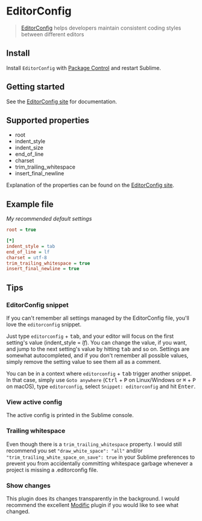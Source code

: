 # EditorConfig

> [EditorConfig](http://editorconfig.org) helps developers maintain consistent coding styles between different editors


## Install

Install `EditorConfig` with [Package Control](https://packagecontrol.io) and restart Sublime.


## Getting started

See the [EditorConfig site][] for documentation.


## Supported properties

- root
- indent_style
- indent_size
- end\_of\_line
- charset
- trim_trailing_whitespace
- insert_final_newline

Explanation of the properties can be found on the [EditorConfig site][].


## Example file

*My recommended default settings*

```ini
root = true

[*]
indent_style = tab
end_of_line = lf
charset = utf-8
trim_trailing_whitespace = true
insert_final_newline = true
```


## Tips

### EditorConfig snippet

If you can't remember all settings managed by the EditorConfig file, you'll love the `editorconfig` snippet.

Just type `editorconfig` + <kbd>tab</kbd>, and your editor will focus on the first setting's value (indent_style = *lf*). You can change the value, if you want, and jump to the next setting's value by hitting <kbd>tab</kbd> and so on. Settings are somewhat autocompleted, and if you don't remember all possible values, simply remove the setting value to see them all as a comment.

You can be in a context where `editorconfig` + <kbd>tab</kbd> trigger another snippet. In that case, simply use `Goto anywhere` (<kbd>Ctrl</kbd> + <kbd>P</kbd> on Linux/Windows or <kbd>⌘</kbd> + <kbd>P</kbd> on macOS), type `editorconfig`, select `Snippet: editorconfig` and hit <kbd>Enter</kbd>.

### View active config

The active config is printed in the Sublime console.

### Trailing whitespace

Even though there is a `trim_trailing_whitespace` property. I would still recommend you set `"draw_white_space": "all"` and/or `"trim_trailing_white_space_on_save": true` in your Sublime preferences to prevent you from accidentally committing whitespace garbage whenever a project is missing a .editorconfig file.

### Show changes

This plugin does its changes transparently in the background. I would recommend the excellent [Modific](https://github.com/gornostal/Modific) plugin if you would like to see what changed.


[EditorConfig site]: http://editorconfig.org
